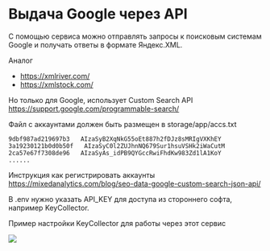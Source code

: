 # Выдача Google через API
С помощью сервиса можно отправлять запросы к поисковым системам Google и получать ответы в формате Яндекс.XML.

Аналог 
* https://xmlriver.com/
* https://xmlstock.com/ 

Но только для Google, использует Custom Search API  https://support.google.com/programmable-search/


Файл с аккаунтами должен быть размещен в storage/app/accs.txt
```
9dbf987ad219697b3   AIzaSyB2XqNkG55oEt887h2fDJz8sMRIgVXKhEY
3a19230121b0d0b50f   AIzaSyC0l2ZUJhnNQ679Sur1hsuVSHk2iWaCutM
2ca57e67f7308de96   AIzaSyAs_idPB9QYGccRwiFhdKw983Zd1lA1KoY
......
```
Инструкция как регистрировать аккаунты https://mixedanalytics.com/blog/seo-data-google-custom-search-json-api/

В .env нужно указать API_KEY для доступа из стороннего софта, например KeyCollector.

Пример настройки KeyCollector для работы через этот сервис

<img src="https://codelockerlab.com/github/kcapisample.png">

